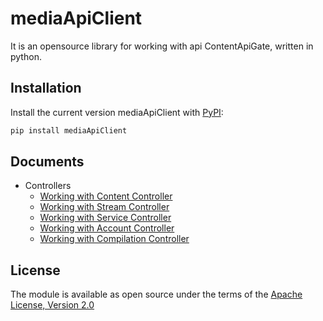 # mediaApiClient
It is an opensource library for working with api ContentApiGate, written in python.

## Installation

Install the current version mediaApiClient with [PyPI](https://pypi.org/project/mediaApiClient/):

```bash
pip install mediaApiClient
```

## Documents

* Controllers
  * [Working with Content Controller](https://github.com/semen-shilovski/mediaApiClient/blob/main/docs/controllers/content.md)
  * [Working with Stream Controller](https://github.com/semen-shilovski/mediaApiClient/blob/main/docs/controllers/stream.md)
  * [Working with Service Controller](https://github.com/semen-shilovski/mediaApiClient/blob/main/docs/controllers/service.md)
  * [Working with Account Controller](https://github.com/semen-shilovski/mediaApiClient/blob/main/docs/controllers/account.md)
  * [Working with Compilation Controller](https://github.com/semen-shilovski/mediaApiClient/blob/main/docs/controllers/compilation.md)

## License

The module is available as open source under the terms of the [Apache License, Version 2.0](https://opensource.org/licenses/Apache-2.0)